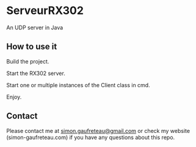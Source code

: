 # ServeurRX302
An UDP server in Java

## How to use it

Build the project.

Start the RX302 server.

Start one or multiple instances of the Client class in cmd.

Enjoy.

## Contact

Please contact me at simon.gaufreteau@gmail.com or check my website (simon-gaufreteau.com) if you have any questions about this repo.
